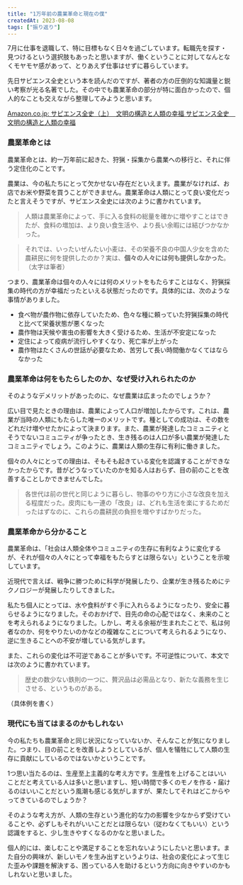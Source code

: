 ```yaml
---
title: "1万年前の農業革命と現在の僕"
createdAt: 2023-08-08
tags: ["振り返り"]
---
```


7月に仕事を退職して、特に目標もなく日々を過ごしています。転職先を探す・見つけるという選択肢もあったと思いますが、働くということに対してなんとなくモヤモヤ感があって、とりあえず仕事はせずに暮らしています。

先日サピエンス全史という本を読んだのですが、著者の方の圧倒的な知識量と鋭い考察が光る名著でした。その中でも農業革命の部分が特に面白かったので、個人的なことも交えながら整理してみようと思います。

[Amazon.co.jp: サピエンス全史（上）　文明の構造と人類の幸福 サピエンス全史　文明の構造と人類の幸福](https://www.amazon.co.jp/dp/B01LW7JZLC)

### 農業革命とは

農業革命とは、約一万年前に起きた、狩猟・採集から農業への移行と、それに伴う定住化のことです。

農業は、今の私たちにとって欠かせない存在だといえます。農業がなければ、お店でお米や野菜を買うことができません。農業革命は人類にとって良い変化だったと言えそうですが、サピエンス全史には次のように書かれています。

> 人類は農業革命によって、手に入る食料の総量を確かに増やすことはできたが、食料の増加は、より良い食生活や、より長い余暇には結びつかなかった。

> それでは、いったいぜんたい小麦は、その栄養不良の中国人少女を含めた農耕民に何を提供したのか？実は、**個々の人々には何も提供しなかった**。（太字は筆者）

つまり、農業革命は個々の人々には何のメリットをもたらすことはなく、狩猟採集の時代の方が幸福だったといえる状態だったのです。具体的には、次のような事情がありました。

- 食べ物が農作物に依存していたため、色々な種に頼っていた狩猟採集の時代と比べて栄養状態が悪くなった
- 農作物は天候や害虫の影響を大きく受けるため、生活が不安定になった
- 定住によって疫病が流行しやすくなり、死亡率が上がった
- 農作物はたくさんの世話が必要なため、苦労して長い時間働かなくてはならなかった

### 農業革命は何をもたらしたのか、なぜ受け入れられたのか

そのようなデメリットがあったのに、なぜ農業は広まったのでしょうか？

広い目で見たときの理由は、農業によって人口が増加したからです。これは、農業が当時の人類にもたらした唯一のメリットです。種としての成功は、その数をどれだけ増やせたかによって決まります。また、農業が発達したコミュニティとそうでないコミュニティが争ったとき、生き残るのは人口が多い農業が発達したコミュニティでしょう。このように、農業は人類の生存に有利に働きました。

個々の人々にとっての理由は、そもそも起きている変化を認識することができなかったからです。昔がどうなっていたのかを知る人はおらず、目の前のことを改善することしかできませんでした。

> 各世代は前の世代と同じように暮らし、物事のやり方に小さな改良を加える程度だった。皮肉にも一連の「改良」は、どれも生活を楽にするためだったはずなのに、これらの農耕民の負担を増やすばかりだった。

### 農業革命から分かること

農業革命は、「社会は人類全体やコミュニティの生存に有利なように変化するが、それが個々の人々にとって幸福をもたらすとは限らない」ということを示唆しています。

近現代で言えば、戦争に勝つために科学が発展したり、企業が生き残るためにテクノロジーが発展したりしてきました。

私たち個人にとっては、水や食料がすぐ手に入れらるようになったり、安全に暮らせるようになりました。そのおかげで、目先の命の心配ではなく、未来のことを考えられるようになりました。しかし、考える余裕が生まれたことで、私は何者なのか、何をやりたいのかなどの複雑なことについて考えられるようになり、逆に生きることへの不安が増している気がします。

また、これらの変化は不可逆であることが多いです。不可逆性について、本文では次のように書かれています。

> 歴史の数少ない鉄則の一つに、贅沢品は必需品となり、新たな義務を生じさせる、というものがある。

（具体例を書く）

### 現代にも当てはまるのかもしれない

今の私たちも農業革命と同じ状況になっていないか、そんなことが気になりました。つまり、目の前ことを改善しようとしているが、個人を犠牲にして人類の生存に貢献にしているのではないかということです。

1つ思い当たるのは、生産至上主義的な考え方です。生産性を上げることはいいことだと考えている人は多いと思いますし、短い時間で多くのモノを作る・届けるのはいいことだという風潮も感じる気がしますが、果たしてそれはどこからやってきているのでしょうか？

そのような考え方が、人類の生存という進化的な力の影響を少なからず受けていることや、必ずしもそれがいいことだとは限らない（従わなくてもいい）という認識をすると、少し生きやすくなるのかなと思いました。

個人的には、楽しむことや満足することを忘れないようにしたいと思います。また自分の興味が、新しいモノを生み出すというよりは、社会の変化によって生じた歪みや課題を解決する、困っている人を助けるという方向に向きやすいのかもしれないと思いました。
